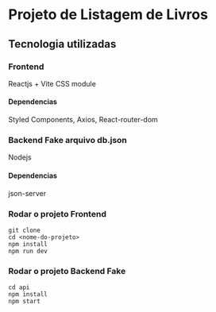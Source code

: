 # Projeto de Listagem de Livros

## Tecnologia utilizadas
### Frontend
Reactjs + Vite
CSS module 
#### Dependencias
Styled Components, Axios, React-router-dom

### Backend Fake arquivo db.json
Nodejs
#### Dependencias
json-server

### Rodar o projeto Frontend
``` 
git clone
cd <nome-do-projeto>
npm install
npm run dev
```

### Rodar o projeto Backend Fake
```
cd api
npm install
npm start
```



